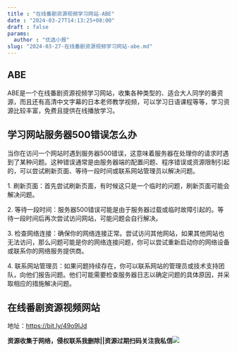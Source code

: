 ```yaml
---
title : "在线番剧资源视频学习网站-ABE"
date : "2024-03-27T14:13:25+08:00"
draft : false
params:
  author : "优选小报"
slug: "2024-03-27-在线番剧资源视频学习网站-abe.md"
---
```


## ABE

ABE是一个在线番剧资源视频学习网站，收集各种类型的、适合大人同学的番资源，而且还有高清中文字幕的日本老师教学视频，可以学习日语课程等等，学习资源比较丰富，免费且提供在线播放学习。

## 学习网站服务器500错误怎么办

当你在访问一个网站时遇到服务器500错误，这意味着服务器在处理你的请求时遇到了某种问题。这种错误通常是由服务器端的配置问题、程序错误或资源限制引起的，可以尝试刷新页面、等待一段时间或联系网站管理员以解决问题。

1\. 刷新页面：首先尝试刷新页面，有时候这只是一个临时的问题，刷新页面可能会解决问题。

2\. 等待一段时间：服务器500错误可能是由于服务器过载或临时故障引起的。等待一段时间后再次尝试访问网站，可能问题会自行解决。

3\.
检查网络连接：确保你的网络连接正常。尝试访问其他网站，如果其他网站也无法访问，那么问题可能是你的网络连接问题，你可以尝试重新启动你的网络设备或联系你的网络服务提供商。

4\.
联系网站管理员：如果问题持续存在，你可以联系网站的管理员或技术支持团队，向他们报告问题。他们可能需要检查服务器日志以确定问题的具体原因，并采取相应的措施解决问题。

## 在线番剧资源视频网站

地址：https://bit.ly/49o9lJd

**资源收集于网络，侵权联系我删除||资源过期扫码关注我私信**![](//img7-1.zhekoulieshou.com/mmbiz_jpg/iaHBVewvSIbAjcr9g6TlCXSfiaDqkbzuEzp207hVzPqT4YGQOAazQ1KNHCeACbia5Lzq4Ckwibe48iar1q7lgVP1o3w/640?wx_fmt=jpeg&from=appmsg)


